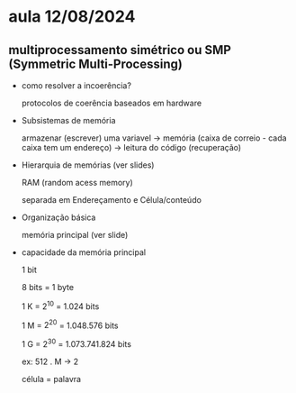 # aula 12/08/2024
## multiprocessamento simétrico ou SMP (Symmetric Multi-Processing)
- como resolver a incoerência?

    protocolos de coerência baseados em hardware

- Subsistemas de memória

    armazenar (escrever) uma variavel -> memória (caixa de correio -  cada caixa tem um endereço) -> leitura do código (recuperação)

- Hierarquia de memórias (ver slides)

    RAM (random acess memory)

    separada em Endereçamento e Célula/conteúdo

- Organização básica

    memória principal (ver slide)

- capacidade da memória principal

    1 bit

    8 bits = 1 byte

    1 K = $2^{10}$ = 1.024 bits

    1 M = $2^{20}$ = 1.048.576 bits

    1 G = $2^{30}$ = 1.073.741.824 bits

    ex: 512 . M -> 2

    célula = palavra